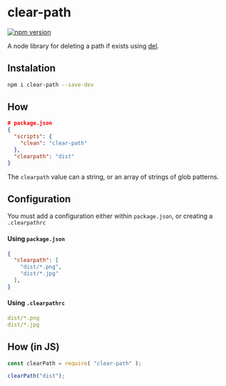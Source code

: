 # clear-path
[![npm version](https://badge.fury.io/js/clear-path.svg)](https://badge.fury.io/js/clear-path)

A node library for deleting a path if exists using [del](https://www.npmjs.com/package/del).

## Instalation

```bash
npm i clear-path --save-dev
```

## How
```json
# package.json
{
  "scripts": {
    "clean": "clear-path"
  },
  "clearpath": "dist"
}
```

The `clearpath` value can a string, or an array of strings of glob patterns.

## Configuration

You must add a configuration either within `package.json`, or creating a `.clearpathrc`

#### Using `package.json`

```json
{
  "clearpath": [
    "dist/*.png",
    "dist/*.jpg"
  ],
}
```

#### Using `.clearpathrc`

```yml
dist/*.png
dist/*.jpg
```

## How (in JS)
```js
const clearPath = require( "clear-path" );

clearPath("dist");
```